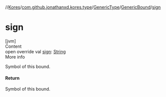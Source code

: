 //[Kores](../../../index.md)/[com.github.jonathanxd.kores.type](../../index.md)/[GenericType](../index.md)/[GenericBound](index.md)/[sign](sign.md)



# sign  
[jvm]  
Content  
open override val [sign](sign.md): [String](https://kotlinlang.org/api/latest/jvm/stdlib/kotlin/-string/index.html)  
More info  


Symbol of this bound.



#### Return  


Symbol of this bound.

  



